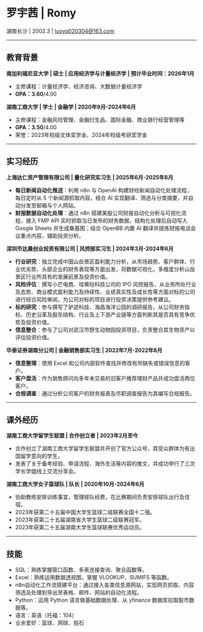 # 罗宇茜 | Romy
湖南长沙 | 2002.3 | luoyq020304@163.com

---

## 教育背景
**南加利福尼亚大学 | 硕士 | 应用经济学与计量经济学 | 预计毕业时间：2026年1月**
- 主修课程：计量经济学、经济咨询、大数据计量经济学
- **GPA：3.60**/4.00

**湖南工商大学 | 学士 | 金融学 | 2020年9月-2024年6月**
- 主修课程：金融风险管理、金融衍生品、国际金融、商业银行经营管理等
- **GPA：3.50**/4.00
- 荣誉：2023年校级文体奖学金、2024年校级考研奖学金

---

## 实习经历
**上海达仁资产管理有限公司 | 量化研究实习生 | 2025年6月-2025年8月**
- **每日新闻自动化推送**：利用 n8n 与 OpenAI 构建财经新闻自动化处理流程，每日定时从 5 个新闻源抓取内容，结合 AI 实现翻译、筛选与分类摘要，并自动分发至邮箱与个人网站。
- **财报数据自动化处理**：通过 n8n 搭建美股公司财报自动化分析与可视化流程，接入 FMP API 实时抓取当日发布的财务数据，结构化处理后自动写入 Google Sheets 并生成桑基图；结合 OpenBB 内置 AI 翻译并提炼财报电话会议重点内容，辅助投资分析。

**深圳市达晨创业投资有限公司 | 风控部实习生 | 2024年3月-2024年6月**
- **行业研究**：独立完成中国山岳景区盈利能力分析，从市场趋势、客户群体、行业优劣势、头部企业的财务表现等方面出发，将数据可视化，多维度分析山岳景区行业所具有的发展前景及投资价值。 
- **风险评估**：撰写小芒电商、哇嘶哒科技公司的 IPO 风控报告，从业务所处行业及态势、商业模式盈利能力及持续性、业绩真实性及成长性等方面对标的公司进行综合风险审阅，为公司对标的项目进行投资决策提供参考建议。 
- **标的研究**：参与撰写了驴迹科技、海昌海洋公园的调研报告，从公司财务指标、历史沿革及股东结构、行业及上下游产业链等方面判断其是否具有竞争优势及投资价值。 
- **信息整合**：参与了公司对武汉市野生动物园投资项目，负责整合其生物资产以评估投资价值。

**华泰证券湖南分公司 | 金融销售部实习生 | 2022年7月-2022年8月**
- **信息整理**：使用 Excel 和公司内部软件查找并修改有所缺失或错误信息的客户。 
- **客户盘活**：作为销售顾问向多年未交易的旧客户推荐理财产品并成功盘活两位客户。 
- **合规调查**：通过分析公司客户的财务报表及尽职调查报告为其编写合规报告。 


---

## 课外经历
**湖南工商大学留学生联盟 | 合作创立者 | 2023年2月至今**
- 合作创立了湖南工商大学留学生联盟并开创了官方公众号，其受众群体为有出国留学意向的学生。  
- 发表了关于备考经验、申请流程、海外生活等内容的推文，并成功举行了三次学长学姐线上交流分享会。

**湖南工商大学女子篮球队 | 队长 | 2020年10月-2024年6月**
- 协助教练安排训练事宜，管理球队经费，在比赛期间负责安排球队出行及住宿。 
- 2023年获第二十五届中国大学生篮球二级联赛全国十二强。 
- 2023年获第二十五届湖南省大学生篮球二级联赛冠军。 
- 2023年获第二十五届湖南大学生篮球联赛优秀运动员。

---

## 技能
- SQL：熟练掌握窗口函数、多表连接查询、聚合函数等。
- Excel：熟练运用数据透视图，掌握 VLOOKUP、SUMIFS 等函数。
- n8n自动化工作流搭建平台：通过接入各类信息源网站，实现网页抓取、内容筛选及处理到导出至表格、邮件、网站的自动化流程。
- Python：运用 Python 语言做基础数据处理、从 yfinance 数据库拉取股市数据等。
- 语言：英语（托福：104）
- 业余爱好：篮球、网球、抱石
